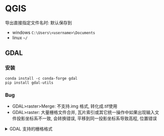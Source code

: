 # QGIS

导出直接指定文件名时: 默认保存到

- windows `C:\Users\<username>\Documents`
- linux `~/`

## GDAL

### 安装

```
conda install -c conda-forge gdal
pip install gdal-utils
```

### Bug

- GDAL>raster>Merge: 不支持.img 格式, 转化成.tif使用
- GDAL>raster: 大量栅格文件合并, 瓦片索引或其它统一操作中如果出现输入文件投影坐标系不一致, 会转换错误, 平移到同一投影坐标系导致高程, 位置错误

<details>
<summary>GDAL 支持的栅格格式</summary>
<table><tbody><tr><td> <p>Long Format Name</p> </td><td> <p>Code</p> </td><td> <p>Creation</p> </td><td> <p>Georeferencing</p> </td><td> <p><a href="http://www.gdal.org/formats_list.html#footnote1">Maximum file size1</a></p> </td><td> <p>Compiled by</p> <p>default</p> </td></tr><tr><td> <p><a href="http://www.gdal.org/frmt_various.html#AAIGrid">Arc/Info ASCII Grid</a></p> </td><td> <p>AAIGrid</p> </td><td> <p>Yes</p> </td><td> <p>Yes</p> </td><td> <p>2GB</p> </td><td> <p>Yes</p> </td></tr><tr><td> <p><a href="http://www.gdal.org/frmt_various.html#ACE2">ACE2</a></p> </td><td> <p>ACE2</p> </td><td> <p>No</p> </td><td> <p>Yes</p> </td><td> <p>--</p> </td><td> <p>Yes</p> </td></tr><tr><td> <p><a href="http://www.gdal.org/frmt_various.html#ADRG">ADRG/ARC Digitilized Raster Graphics (.gen/.thf)</a></p> </td><td> <p>ADRG</p> </td><td> <p>Yes</p> </td><td> <p>Yes</p> </td><td> <p>--</p> </td><td> <p>Yes</p> </td></tr><tr><td> <p><a href="http://www.gdal.org/frmt_various.html#AIG">Arc/Info Binary Grid (.adf)</a></p> </td><td> <p>AIG</p> </td><td> <p>No</p> </td><td> <p>Yes</p> </td><td> <p>--</p> </td><td> <p>Yes</p> </td></tr><tr><td> <p><a href="http://www.gdal.org/frmt_airsar.html">AIRSAR Polarimetric</a></p> </td><td> <p>AIRSAR</p> </td><td> <p>No</p> </td><td> <p>No</p> </td><td> <p>--</p> </td><td> <p>Yes</p> </td></tr><tr><td> <p><a href="http://www.gdal.org/frmt_blx.html">Magellan BLX Topo (.blx, .xlb)</a></p> </td><td> <p>BLX</p> </td><td> <p>Yes</p> </td><td> <p>Yes</p> </td><td> <p>--</p> </td><td> <p>Yes</p> </td></tr><tr><td> <p><a href="http://www.gdal.org/frmt_bag.html">Bathymetry Attributed Grid (.bag)</a></p> </td><td> <p>BAG</p> </td><td> <p>No</p> </td><td> <p>Yes</p> </td><td> <p>2GiB</p> </td><td> <p>No, needs libhdf5</p> </td></tr><tr><td> <p><a href="http://www.gdal.org/frmt_bmp.html">Microsoft Windows Device Independent Bitmap (.bmp)</a></p> </td><td> <p>BMP</p> </td><td> <p>Yes</p> </td><td> <p>Yes</p> </td><td> <p>4GiB</p> </td><td> <p>Yes</p> </td></tr><tr><td> <p><a href="http://www.gdal.org/frmt_various.html#BSB">BSB Nautical Chart Format (.kap)</a></p> </td><td> <p>BSB</p> </td><td> <p>No</p> </td><td> <p>Yes</p> </td><td> <p>--</p> </td><td> <p>Yes, can be disabled</p> </td></tr><tr><td> <p><a href="http://www.gdal.org/frmt_various.html#BT">VTP Binary Terrain Format (.bt)</a></p> </td><td> <p>BT</p> </td><td> <p>Yes</p> </td><td> <p>Yes</p> </td><td> <p>--</p> </td><td> <p>Yes</p> </td></tr><tr><td> <p><a href="http://www.gdal.org/frmt_various.html#CEOS">CEOS (Spot for instance)</a></p> </td><td> <p>CEOS</p> </td><td> <p>No</p> </td><td> <p>No</p> </td><td> <p>--</p> </td><td> <p>Yes</p> </td></tr><tr><td> <p>DRDC COASP SAR Processor Raster</p> </td><td> <p>COASP</p> </td><td> <p>No</p> </td><td> <p>No</p> </td><td> <p>--</p> </td><td> <p>Yes</p> </td></tr><tr><td> <p><a href="http://www.gdal.org/frmt_cosar.html">TerraSAR-X Complex SAR Data Product</a></p> </td><td> <p>COSAR</p> </td><td> <p>No</p> </td><td> <p>No</p> </td><td> <p>--</p> </td><td> <p>Yes</p> </td></tr><tr><td> <p>Convair PolGASP data</p> </td><td> <p>CPG</p> </td><td> <p>No</p> </td><td> <p>Yes</p> </td><td> <p>--</p> </td><td> <p>Yes</p> </td></tr><tr><td> <p><a href="http://www.gdal.org/frmt_various.html#CTG">USGS LULC Composite Theme Grid</a></p> </td><td> <p>CTG</p> </td><td> <p>No</p> </td><td> <p>Yes</p> </td><td> <p>--</p> </td><td> <p>Yes</p> </td></tr><tr><td> <p><a href="http://www.gdal.org/frmt_various.html#DIMAP">Spot DIMAP (metadata.dim)</a></p> </td><td> <p>DIMAP</p> </td><td> <p>No</p> </td><td> <p>Yes</p> </td><td> <p>--</p> </td><td> <p>Yes</p> </td></tr><tr><td> <p>ELAS DIPEx</p> </td><td> <p>DIPEx</p> </td><td> <p>No</p> </td><td> <p>Yes</p> </td><td> <p>--</p> </td><td> <p>Yes</p> </td></tr><tr><td> <p><a href="http://www.gdal.org/frmt_dods.html">DODS / OPeNDAP</a></p> </td><td> <p>DODS</p> </td><td> <p>No</p> </td><td> <p>Yes</p> </td><td> <p>--</p> </td><td> <p>No, needs libdap</p> </td></tr><tr><td> <p><a href="http://www.gdal.org/frmt_various.html#DOQ1">First Generation USGS DOQ (.doq)</a></p> </td><td> <p>DOQ1</p> </td><td> <p>No</p> </td><td> <p>Yes</p> </td><td> <p>--</p> </td><td> <p>Yes</p> </td></tr><tr><td> <p><a href="http://www.gdal.org/frmt_various.html#DOQ2">New Labelled USGS DOQ (.doq)</a></p> </td><td> <p>DOQ2</p> </td><td> <p>No</p> </td><td> <p>Yes</p> </td><td> <p>--</p> </td><td> <p>Yes</p> </td></tr><tr><td> <p><a href="http://www.gdal.org/frmt_dted.html">Military Elevation Data (.dt0, .dt1, .dt2)</a></p> </td><td> <p>DTED</p> </td><td> <p>Yes</p> </td><td> <p>Yes</p> </td><td> <p>--</p> </td><td> <p>Yes</p> </td></tr><tr><td> <p><a href="http://www.gdal.org/frmt_various.html#E00GRID">Arc/Info Export E00 GRID</a></p> </td><td> <p>E00GRID</p> </td><td> <p>No</p> </td><td> <p>Yes</p> </td><td> <p>--</p> </td><td> <p>Yes</p> </td></tr><tr><td> <p><a href="http://www.gdal.org/frmt_various.html#ECRGTOC">ECRG Table Of Contents (TOC.xml)</a></p> </td><td> <p>ECRGTOC</p> </td><td> <p>No</p> </td><td> <p>Yes</p> </td><td> <p>--</p> </td><td> <p>Yes</p> </td></tr><tr><td> <p><a href="http://www.gdal.org/frmt_ecw.html">ERDAS Compressed Wavelets (.ecw)</a></p> </td><td> <p>ECW</p> </td><td> <p>Yes</p> </td><td> <p>Yes</p> </td><td>&nbsp;</td><td> <p>No, needs ECW SDK</p> </td></tr><tr><td> <p><a href="http://www.gdal.org/frmt_various.html#EHdr">ESRI .hdr Labelled</a></p> </td><td> <p>EHdr</p> </td><td> <p>Yes</p> </td><td> <p>Yes</p> </td><td> <p>No limits</p> </td><td> <p>Yes</p> </td></tr><tr><td> <p><a href="http://www.gdal.org/frmt_various.html#EIR">Erdas Imagine Raw</a></p> </td><td> <p>EIR</p> </td><td> <p>No</p> </td><td> <p>Yes</p> </td><td> <p>--</p> </td><td> <p>Yes</p> </td></tr><tr><td> <p><a href="http://www.gdal.org/frmt_elas.html">NASA ELAS</a></p> </td><td> <p>ELAS</p> </td><td> <p>Yes</p> </td><td> <p>Yes</p> </td><td> <p>--</p> </td><td> <p>Yes</p> </td></tr><tr><td> <p><a href="http://www.gdal.org/frmt_various.html#ENVI">ENVI .hdr Labelled Raster</a></p> </td><td> <p>ENVI</p> </td><td> <p>Yes</p> </td><td> <p>Yes</p> </td><td> <p>No limits</p> </td><td> <p>Yes</p> </td></tr><tr><td> <p><a href="http://www.gdal.org/frmt_epsilon.html">Epsilon - Wavelet compressed images</a></p> </td><td> <p>EPSILON</p> </td><td> <p>Yes</p> </td><td> <p>No</p> </td><td> <p>--</p> </td><td> <p>No, needs EPSILON library</p> </td></tr><tr><td> <p><a href="http://www.gdal.org/frmt_ers.html">ERMapper (.ers)</a></p> </td><td> <p>ERS</p> </td><td> <p>Yes</p> </td><td> <p>Yes</p> </td><td>&nbsp;</td><td> <p>Yes</p> </td></tr><tr><td> <p><a href="http://www.gdal.org/frmt_various.html#Envisat">Envisat Image Product (.n1)</a></p> </td><td> <p>ESAT</p> </td><td> <p>No</p> </td><td> <p>No</p> </td><td> <p>--</p> </td><td> <p>Yes</p> </td></tr><tr><td> <p><a href="http://www.gdal.org/frmt_fast.html">EOSAT FAST Format</a></p> </td><td> <p>FAST</p> </td><td> <p>No</p> </td><td> <p>Yes</p> </td><td> <p>--</p> </td><td> <p>Yes</p> </td></tr><tr><td> <p>FIT</p> </td><td> <p>FIT</p> </td><td> <p>Yes</p> </td><td> <p>No</p> </td><td> <p>--</p> </td><td> <p>Yes</p> </td></tr><tr><td> <p><a href="http://www.gdal.org/frmt_various.html#FITS">FITS (.fits)</a></p> </td><td> <p>FITS</p> </td><td> <p>Yes</p> </td><td> <p>No</p> </td><td> <p>--</p> </td><td> <p>No, needs libcfitsio</p> </td></tr><tr><td> <p>Fuji BAS Scanner Image</p> </td><td> <p>FujiBAS</p> </td><td> <p>No</p> </td><td> <p>No</p> </td><td> <p>--</p> </td><td> <p>Yes</p> </td></tr><tr><td> <p><a href="http://www.gdal.org/frmt_various.html#GenBin">Generic Binary (.hdr Labelled)</a></p> </td><td> <p>GENBIN</p> </td><td> <p>No</p> </td><td> <p>No</p> </td><td> <p>--</p> </td><td> <p>Yes</p> </td></tr><tr><td> <p><a href="http://www.gdal.org/frmt_georaster.html">Oracle Spatial GeoRaster</a></p> </td><td> <p>GEORASTER</p> </td><td> <p>Yes</p> </td><td> <p>Yes</p> </td><td> <p>--</p> </td><td> <p>No, needs Oracle client libraries</p> </td></tr><tr><td> <p><a href="http://www.gdal.org/frmt_various.html#GFF">GSat File Format</a></p> </td><td> <p>GFF</p> </td><td> <p>No</p> </td><td> <p>No</p> </td><td> <p>--</p> </td><td> <p>Yes</p> </td></tr><tr><td> <p><a href="http://www.gdal.org/frmt_gif.html">Graphics Interchange Format (.gif)</a></p> </td><td> <p>GIF</p> </td><td> <p>Yes</p> </td><td> <p>No</p> </td><td> <p>2GB</p> </td><td> <p>Yes (internal GIF library provided)</p> </td></tr><tr><td> <p><a href="http://www.gdal.org/frmt_grib.html">WMO GRIB1/GRIB2 (.grb)</a></p> </td><td> <p>GRIB</p> </td><td> <p>No</p> </td><td> <p>Yes</p> </td><td> <p>2GB</p> </td><td> <p>Yes, can be disabled</p> </td></tr><tr><td> <p><a href="http://www.gdal.org/frmt_various.html#GMT">GMT Compatible netCDF</a></p> </td><td> <p>GMT</p> </td><td> <p>Yes</p> </td><td> <p>Yes</p> </td><td> <p>2GB</p> </td><td> <p>No, needs libnetcdf</p> </td></tr><tr><td> <p><a href="http://www.gdal.org/frmt_grass.html">GRASS Rasters</a></p> </td><td> <p>GRASS</p> </td><td> <p>No</p> </td><td> <p>Yes</p> </td><td> <p>--</p> </td><td> <p>No, needs libgrass</p> </td></tr><tr><td> <p><a href="http://www.gdal.org/frmt_various.html#GRASSASCIIGrid">GRASS ASCII Grid</a></p> </td><td> <p>GRASSASCIIGrid</p> </td><td> <p>No</p> </td><td> <p>Yes</p> </td><td> <p>--</p> </td><td> <p>Yes</p> </td></tr><tr><td> <p><a href="http://www.gdal.org/frmt_various.html#GSAG">Golden Software ASCII Grid</a></p> </td><td> <p>GSAG</p> </td><td> <p>Yes</p> </td><td> <p>No</p> </td><td> <p>--</p> </td><td> <p>Yes</p> </td></tr><tr><td> <p><a href="http://www.gdal.org/frmt_various.html#GSBG">Golden Software Binary Grid</a></p> </td><td> <p>GSBG</p> </td><td> <p>Yes</p> </td><td> <p>No</p> </td><td> <p>4GiB (32767x32767 of 4 bytes each + 56 byte header)</p> </td><td> <p>Yes</p> </td></tr><tr><td> <p><a href="http://www.gdal.org/frmt_various.html#GS7BG">Golden Software Surfer 7 Binary Grid</a></p> </td><td> <p>GS7BG</p> </td><td> <p>No</p> </td><td> <p>No</p> </td><td> <p>4GiB</p> </td><td> <p>Yes</p> </td></tr><tr><td> <p>GSC Geogrid</p> </td><td> <p>GSC</p> </td><td> <p>Yes</p> </td><td> <p>No</p> </td><td> <p>--</p> </td><td> <p>Yes</p> </td></tr><tr><td> <p><a href="http://www.gdal.org/frmt_gta.html">Generic Tagged Arrays (.gta)</a></p> </td><td> <p>GTA</p> </td><td> <p>Yes</p> </td><td> <p>Yes</p> </td><td>&nbsp;</td><td> <p>No, needs libgta</p> </td></tr><tr><td> <p><a href="http://www.gdal.org/frmt_gtiff.html">TIFF / BigTIFF / GeoTIFF (.tif)</a></p> </td><td> <p>GTiff</p> </td><td> <p>Yes</p> </td><td> <p>Yes</p> </td><td> <p>4GiB for classical TIFF / No limits for BigTIFF</p> </td><td> <p>Yes (internal libtiff and libgeotiff provided)</p> </td></tr><tr><td> <p>NOAA .gtx vertical datum shift</p> </td><td> <p>GTX</p> </td><td> <p>Yes</p> </td><td> <p>Yes</p> </td><td>&nbsp;</td><td> <p>Yes</p> </td></tr><tr><td> <p><a href="http://www.gdal.org/frmt_various.html#GXF">GXF - Grid eXchange File</a></p> </td><td> <p>GXF</p> </td><td> <p>No</p> </td><td> <p>Yes</p> </td><td> <p>4GiB</p> </td><td> <p>Yes</p> </td></tr><tr><td> <p><a href="http://www.gdal.org/frmt_hdf4.html">Hierarchical Data Format Release 4 (HDF4)</a></p> </td><td> <p>HDF4</p> </td><td> <p>Yes</p> </td><td> <p>Yes</p> </td><td> <p>2GiB</p> </td><td> <p>No, needs libdf</p> </td></tr><tr><td> <p><a href="http://www.gdal.org/frmt_hdf5.html">Hierarchical Data Format Release 5 (HDF5)</a></p> </td><td> <p>HDF5</p> </td><td> <p>No</p> </td><td> <p>Yes</p> </td><td> <p>2GiB</p> </td><td> <p>No, needs libhdf5</p> </td></tr><tr><td> <p><a href="http://www.gdal.org/frmt_hf2.html">HF2/HFZ heightfield raster</a></p> </td><td> <p>HF2</p> </td><td> <p>Yes</p> </td><td> <p>Yes</p> </td><td> <p>-</p> </td><td> <p>Yes</p> </td></tr><tr><td> <p><a href="http://www.gdal.org/frmt_hfa.html">Erdas Imagine (.img)</a></p> </td><td> <p>HFA</p> </td><td> <p>Yes</p> </td><td> <p>Yes</p> </td><td> <p><a href="http://www.gdal.org/formats_list.html#footnote2">No limits2</a></p> </td><td> <p>Yes</p> </td></tr><tr><td> <p><a href="http://www.gdal.org/frmt_various.html#IDA">Image Display and Analysis (WinDisp)</a></p> </td><td> <p>IDA</p> </td><td> <p>Yes</p> </td><td> <p>Yes</p> </td><td> <p>2GB</p> </td><td> <p>Yes</p> </td></tr><tr><td> <p><a href="http://www.gdal.org/frmt_various.html#ILWIS">ILWIS Raster Map (.mpr,.mpl)</a></p> </td><td> <p>ILWIS</p> </td><td> <p>Yes</p> </td><td> <p>Yes</p> </td><td> <p>--</p> </td><td> <p>Yes</p> </td></tr><tr><td> <p><a href="http://www.gdal.org/frmt_intergraphraster.html">Intergraph Raster</a></p> </td><td> <p>INGR</p> </td><td> <p>Yes</p> </td><td> <p>Yes</p> </td><td> <p>2GiB</p> </td><td> <p>Yes</p> </td></tr><tr><td> <p><a href="http://www.gdal.org/frmt_isis2.html">USGS Astrogeology ISIS cube (Version 2)</a></p> </td><td> <p>ISIS2</p> </td><td> <p>Yes</p> </td><td> <p>Yes</p> </td><td> <p>--</p> </td><td> <p>Yes</p> </td></tr><tr><td> <p><a href="http://www.gdal.org/frmt_isis3.html">USGS Astrogeology ISIS cube (Version 3)</a></p> </td><td> <p>ISIS3</p> </td><td> <p>No</p> </td><td> <p>Yes</p> </td><td> <p>--</p> </td><td> <p>Yes</p> </td></tr><tr><td> <p><a href="http://www.gdal.org/frmt_palsar.html">JAXA PALSAR Product Reader (Level 1.1/1.5)</a></p> </td><td> <p>JAXAPALSAR</p> </td><td> <p>No</p> </td><td> <p>No</p> </td><td> <p>--</p> </td><td> <p>Yes</p> </td></tr><tr><td> <p><a href="http://www.gdal.org/frmt_various.html#JDEM">Japanese DEM (.mem)</a></p> </td><td> <p>JDEM</p> </td><td> <p>No</p> </td><td> <p>Yes</p> </td><td> <p>--</p> </td><td> <p>Yes</p> </td></tr><tr><td> <p><a href="http://www.gdal.org/frmt_jpeg.html">JPEG JFIF (.jpg)</a></p> </td><td> <p>JPEG</p> </td><td> <p>Yes</p> </td><td> <p>Yes</p> </td><td> <p>4GiB (max dimentions 65500x65500)</p> </td><td> <p>Yes (internal libjpeg provided)</p> </td></tr><tr><td> <p><a href="http://www.gdal.org/frmt_jpegls.html">JPEG-LS</a></p> </td><td> <p>JPEGLS</p> </td><td> <p>Yes</p> </td><td> <p>No</p> </td><td> <p>--</p> </td><td> <p>No, needs CharLS library</p> </td></tr><tr><td> <p><a href="http://www.gdal.org/frmt_jpeg2000.html">JPEG2000 (.jp2, .j2k)</a></p> </td><td> <p>JPEG2000</p> </td><td> <p>Yes</p> </td><td> <p>Yes</p> </td><td> <p>2GiB</p> </td><td> <p>No, needs libjasper</p> </td></tr><tr><td> <p><a href="http://www.gdal.org/frmt_jp2ecw.html">JPEG2000 (.jp2, .j2k)</a></p> </td><td> <p>JP2ECW</p> </td><td> <p>Yes</p> </td><td> <p>Yes</p> </td><td> <p>500MB</p> </td><td> <p>No, needs ECW SDK</p> </td></tr><tr><td> <p><a href="http://www.gdal.org/frmt_jp2kak.html">JPEG2000 (.jp2, .j2k)</a></p> </td><td> <p>JP2KAK</p> </td><td> <p>Yes</p> </td><td> <p>Yes</p> </td><td> <p>No limits</p> </td><td> <p>No, needs Kakadu library</p> </td></tr><tr><td> <p><a href="http://www.gdal.org/frmt_jp2mrsid.html">JPEG2000 (.jp2, .j2k)</a></p> </td><td> <p>JP2MrSID</p> </td><td> <p>Yes</p> </td><td> <p>Yes</p> </td><td>&nbsp;</td><td> <p>No, needs MrSID SDK</p> </td></tr><tr><td> <p><a href="http://www.gdal.org/frmt_jp2openjpeg.html">JPEG2000 (.jp2, .j2k)</a></p> </td><td> <p>JP2OpenJPEG</p> </td><td> <p>Yes</p> </td><td> <p>Yes</p> </td><td>&nbsp;</td><td> <p>No, needs OpenJPEG library (v2)</p> </td></tr><tr><td> <p><a href="http://www.gdal.org/frmt_jpipkak.html">JPIP (based on Kakadu)</a></p> </td><td> <p>JPIPKAK</p> </td><td> <p>No</p> </td><td> <p>Yes</p> </td><td>&nbsp;</td><td> <p>No, needs Kakadu library</p> </td></tr><tr><td> <p>KMLSUPEROVERLAY</p> </td><td> <p>KMLSUPEROVERLAY</p> </td><td> <p>Yes</p> </td><td> <p>Yes</p> </td><td>&nbsp;</td><td> <p>Yes</p> </td></tr><tr><td> <p><a href="http://www.gdal.org/frmt_l1b.html">NOAA Polar Orbiter Level 1b Data Set (AVHRR)</a></p> </td><td> <p>L1B</p> </td><td> <p>No</p> </td><td> <p>Yes</p> </td><td> <p>--</p> </td><td> <p>Yes</p> </td></tr><tr><td> <p><a href="http://www.gdal.org/frmt_various.html#LAN">Erdas 7.x .LAN and .GIS</a></p> </td><td> <p>LAN</p> </td><td> <p>No</p> </td><td> <p>Yes</p> </td><td> <p>2GB</p> </td><td> <p>Yes</p> </td></tr><tr><td> <p><a href="http://www.gdal.org/frmt_lcp.html">FARSITE v.4 LCP Format</a></p> </td><td> <p>LCP</p> </td><td> <p>No</p> </td><td> <p>Yes</p> </td><td> <p>No limits</p> </td><td> <p>Yes</p> </td></tr><tr><td> <p><a href="http://www.gdal.org/frmt_leveller.html">Daylon Leveller Heightfield</a></p> </td><td> <p>Leveller</p> </td><td> <p>No</p> </td><td> <p>Yes</p> </td><td> <p>2GB</p> </td><td> <p>Yes</p> </td></tr><tr><td> <p>NADCON .los/.las Datum <a href="https://so.csdn.net/so/search?q=Grid&amp;spm=1001.2101.3001.7020" target="_blank" class="hl hl-1" data-report-view="{&quot;spm&quot;:&quot;1001.2101.3001.7020&quot;,&quot;dest&quot;:&quot;https://so.csdn.net/so/search?q=Grid&amp;spm=1001.2101.3001.7020&quot;,&quot;extra&quot;:&quot;{\&quot;searchword\&quot;:\&quot;Grid\&quot;}&quot;}" data-report-click="{&quot;spm&quot;:&quot;1001.2101.3001.7020&quot;,&quot;dest&quot;:&quot;https://so.csdn.net/so/search?q=Grid&amp;spm=1001.2101.3001.7020&quot;,&quot;extra&quot;:&quot;{\&quot;searchword\&quot;:\&quot;Grid\&quot;}&quot;}" data-tit="Grid" data-pretit="grid">Grid</a> Shift</p> </td><td> <p>LOSLAS</p> </td><td> <p>No</p> </td><td> <p>Yes</p> </td><td>&nbsp;</td><td> <p>Yes</p> </td></tr><tr><td> <p><a href="http://www.gdal.org/frmt_mbtiles.html">MBTiles</a></p> </td><td> <p>MBTiles</p> </td><td> <p>No</p> </td><td> <p>Yes</p> </td><td> <p>--</p> </td><td> <p>No (needs OGR SQLite driver)</p> </td></tr><tr><td> <p><a href="http://www.gdal.org/frmt_mem.html">In Memory Raster</a></p> </td><td> <p>MEM</p> </td><td> <p>Yes</p> </td><td> <p>Yes</p> </td><td>&nbsp;</td><td> <p>Yes</p> </td></tr><tr><td> <p><a href="http://www.gdal.org/frmt_various.html#MFF">Vexcel MFF</a></p> </td><td> <p>MFF</p> </td><td> <p>Yes</p> </td><td> <p>Yes</p> </td><td> <p>No limits</p> </td><td> <p>Yes</p> </td></tr><tr><td> <p><a href="http://www.gdal.org/frmt_mff2.html">Vexcel MFF2</a></p> </td><td> <p>MFF2 (HKV)</p> </td><td> <p>Yes</p> </td><td> <p>Yes</p> </td><td> <p>No limits</p> </td><td> <p>Yes</p> </td></tr><tr><td> <p><a href="http://www.gdal.org/frmt_mrsid_lidar.html">MG4 Encoded Lidar</a></p> </td><td> <p>MG4Lidar</p> </td><td> <p>No</p> </td><td> <p>Yes</p> </td><td> <p>--</p> </td><td> <p>No, needs LIDAR SDK</p> </td></tr><tr><td> <p><a href="http://www.gdal.org/frmt_mrsid.html">Multi-resolution Seamless Image Database</a></p> </td><td> <p>MrSID</p> </td><td> <p>No</p> </td><td> <p>Yes</p> </td><td> <p>--</p> </td><td> <p>No, needs MrSID SDK</p> </td></tr><tr><td> <p><a href="http://www.gdal.org/frmt_msg.html">Meteosat Second Generation</a></p> </td><td> <p>MSG</p> </td><td> <p>No</p> </td><td> <p>Yes</p> </td><td>&nbsp;</td><td> <p>No, needs msg library</p> </td></tr><tr><td> <p><a href="http://www.gdal.org/frmt_msgn.html">EUMETSAT Archive native (.nat)</a></p> </td><td> <p>MSGN</p> </td><td> <p>No</p> </td><td> <p>Yes</p> </td><td>&nbsp;</td><td> <p>Yes</p> </td></tr><tr><td> <p><a href="http://www.gdal.org/frmt_various.html#NDF">NLAPS Data Format</a></p> </td><td> <p>NDF</p> </td><td> <p>No</p> </td><td> <p>Yes</p> </td><td> <p>No limits</p> </td><td> <p>Yes</p> </td></tr><tr><td> <p><a href="http://www.gdal.org/frmt_ngsgeoid.html">NOAA NGS Geoid Height Grids</a></p> </td><td> <p>NGSGEOID</p> </td><td> <p>No</p> </td><td> <p>Yes</p> </td><td>&nbsp;</td><td> <p>Yes</p> </td></tr><tr><td> <p><a href="http://www.gdal.org/frmt_nitf.html">NITF (.ntf, .nsf, .gn?, .hr?, .ja?, .jg?, .jn?, .lf?, .on?, .tl?, .tp?, etc.)</a></p> </td><td> <p>NITF</p> </td><td> <p>Yes</p> </td><td> <p>Yes</p> </td><td> <p>10GB</p> </td><td> <p>Yes</p> </td></tr><tr><td> <p><a href="http://www.gdal.org/frmt_netcdf.html">NetCDF</a></p> </td><td> <p>netCDF</p> </td><td> <p>Yes</p> </td><td> <p>Yes</p> </td><td> <p>2GB</p> </td><td> <p>No, needs libnetcdf</p> </td></tr><tr><td> <p>NTv2 Datum Grid Shift</p> </td><td> <p>NTv2</p> </td><td> <p>Yes</p> </td><td> <p>Yes</p> </td><td>&nbsp;</td><td> <p>Yes</p> </td></tr><tr><td> <p>Northwood/VerticalMapper Classified Grid Format .grc/.tab</p> </td><td> <p>NWT_GRC</p> </td><td> <p>No</p> </td><td> <p>Yes</p> </td><td> <p>--</p> </td><td> <p>Yes</p> </td></tr><tr><td> <p>Northwood/VerticalMapper Numeric Grid Format .grd/.tab</p> </td><td> <p>NWT_GRD</p> </td><td> <p>No</p> </td><td> <p>Yes</p> </td><td> <p>--</p> </td><td> <p>Yes</p> </td></tr><tr><td> <p><a href="http://www.gdal.org/frmt_ogdi.html">OGDI Bridge</a></p> </td><td> <p>OGDI</p> </td><td> <p>No</p> </td><td> <p>Yes</p> </td><td> <p>--</p> </td><td> <p>No, needs OGDI library</p> </td></tr><tr><td> <p><a href="http://www.gdal.org/frmt_ozi.html">OZI OZF2/OZFX3</a></p> </td><td> <p>OZI</p> </td><td> <p>No</p> </td><td> <p>Yes</p> </td><td> <p>--</p> </td><td> <p>No</p> </td></tr><tr><td> <p><a href="http://www.gdal.org/frmt_various.html#PAux">PCI .aux Labelled</a></p> </td><td> <p>PAux</p> </td><td> <p>Yes</p> </td><td> <p>No</p> </td><td> <p>No limits</p> </td><td> <p>Yes</p> </td></tr><tr><td> <p><a href="http://www.gdal.org/frmt_pcidsk.html">PCI Geomatics Database File</a></p> </td><td> <p>PCIDSK</p> </td><td> <p>Yes</p> </td><td> <p>Yes</p> </td><td> <p>No limits</p> </td><td> <p>Yes</p> </td></tr><tr><td> <p><a href="http://www.gdal.org/frmt_various.html#PCRaster">PCRaster</a></p> </td><td> <p>PCRaster</p> </td><td> <p>Yes</p> </td><td> <p>Yes</p> </td><td>&nbsp;</td><td> <p>Yes (internal libcsf provided)</p> </td></tr><tr><td> <p><a href="http://www.gdal.org/frmt_pdf.html">Geospatial PDF</a></p> </td><td> <p>PDF</p> </td><td> <p>No</p> </td><td> <p>Yes</p> </td><td> <p>--</p> </td><td> <p>No, needs libpoppler or libpodofo</p> </td></tr><tr><td> <p><a href="http://www.gdal.org/frmt_pds.html">NASA Planetary Data System</a></p> </td><td> <p>PDS</p> </td><td> <p>No</p> </td><td> <p>Yes</p> </td><td> <p>--</p> </td><td> <p>Yes</p> </td></tr><tr><td> <p><a href="http://www.gdal.org/frmt_various.html#PNG">Portable Network Graphics (.png)</a></p> </td><td> <p>PNG</p> </td><td> <p>Yes</p> </td><td> <p>No</p> </td><td>&nbsp;</td><td> <p>Yes (internal libpng provided)</p> </td></tr><tr><td> <p><a href="http://trac.osgeo.org/gdal/wiki/frmts_wtkraster.html">PostGIS Raster (previously WKTRaster)</a></p> </td><td> <p>PostGISRaster</p> </td><td> <p>No</p> </td><td> <p>Yes</p> </td><td> <p>--</p> </td><td> <p>No, needs PostgreSQL library</p> </td></tr><tr><td> <p><a href="http://www.gdal.org/frmt_various.html#PNM">Netpbm (.ppm,.pgm)</a></p> </td><td> <p>PNM</p> </td><td> <p>Yes</p> </td><td> <p>No</p> </td><td> <p>No limits</p> </td><td> <p>Yes</p> </td></tr><tr><td> <p><a href="http://www.gdal.org/frmt_r.html">R Object Data Store</a></p> </td><td> <p>R</p> </td><td> <p>Yes</p> </td><td> <p>No</p> </td><td> <p>--</p> </td><td> <p>Yes</p> </td></tr><tr><td> <p><a href="http://www.gdal.org/frmt_rasdaman.html">Rasdaman</a></p> </td><td> <p>RASDAMAN</p> </td><td> <p>No</p> </td><td> <p>No</p> </td><td> <p>No limits</p> </td><td> <p>No (needs raslib)</p> </td></tr><tr><td> <p><a href="http://www.gdal.org/frmt_rasterlite.html">Rasterlite - Rasters in SQLite DB</a></p> </td><td> <p>Rasterlite</p> </td><td> <p>Yes</p> </td><td> <p>Yes</p> </td><td> <p>--</p> </td><td> <p>No (needs OGR SQLite driver)</p> </td></tr><tr><td> <p><a href="http://www.gdal.org/frmt_rik.html">Swedish Grid RIK (.rik)</a></p> </td><td> <p>RIK</p> </td><td> <p>No</p> </td><td> <p>Yes</p> </td><td> <p>4GB</p> </td><td> <p>Yes (internal zlib is used if necessary)</p> </td></tr><tr><td> <p><a href="http://www.gdal.org/frmt_rmf.html">Raster Matrix Format (*.rsw, .mtw)</a></p> </td><td> <p>RMF</p> </td><td> <p>Yes</p> </td><td> <p>Yes</p> </td><td> <p>4GB</p> </td><td> <p>Yes</p> </td></tr><tr><td> <p><a href="http://www.gdal.org/frmt_various.html#RPFTOC">Raster Product Format/RPF (CADRG, CIB)</a></p> </td><td> <p>RPFTOC</p> </td><td> <p>No</p> </td><td> <p>Yes</p> </td><td> <p>--</p> </td><td> <p>Yes</p> </td></tr><tr><td> <p><a href="http://www.gdal.org/frmt_rs2.html">RadarSat2 XML (product.xml)</a></p> </td><td> <p>RS2</p> </td><td> <p>No</p> </td><td> <p>Yes</p> </td><td> <p>4GB</p> </td><td> <p>Yes</p> </td></tr><tr><td> <p><a href="http://www.gdal.org/frmt_Idrisi.html">Idrisi Raster</a></p> </td><td> <p>RST</p> </td><td> <p>Yes</p> </td><td> <p>Yes</p> </td><td> <p>No limits</p> </td><td> <p>Yes</p> </td></tr><tr><td> <p><a href="http://www.gdal.org/frmt_various.html#SAGA">SAGA GIS Binary format</a></p> </td><td> <p>SAGA</p> </td><td> <p>Yes</p> </td><td> <p>Yes</p> </td><td> <p>--</p> </td><td> <p>Yes</p> </td></tr><tr><td> <p><a href="http://www.gdal.org/frmt_various.html#SAR_CEOS">SAR CEOS</a></p> </td><td> <p>SAR_CEOS</p> </td><td> <p>No</p> </td><td> <p>Yes</p> </td><td> <p>--</p> </td><td> <p>Yes</p> </td></tr><tr><td> <p><a href="http://www.gdal.org/frmt_sde.html">ArcSDE Raster</a></p> </td><td> <p>SDE</p> </td><td> <p>No</p> </td><td> <p>Yes</p> </td><td> <p>--</p> </td><td> <p>No, needs ESRI SDE</p> </td></tr><tr><td> <p><a href="http://www.gdal.org/frmt_various.html#SDTS">USGS SDTS DEM (*CATD.DDF)</a></p> </td><td> <p>SDTS</p> </td><td> <p>No</p> </td><td> <p>Yes</p> </td><td> <p>--</p> </td><td> <p>Yes</p> </td></tr><tr><td> <p><a href="http://www.gdal.org/frmt_various.html#SGI">SGI Image Format</a></p> </td><td> <p>SGI</p> </td><td> <p>Yes</p> </td><td> <p>Yes</p> </td><td> <p>--</p> </td><td> <p>Yes</p> </td></tr><tr><td> <p><a href="http://www.gdal.org/frmt_various.html#SNODAS">Snow Data Assimilation System</a></p> </td><td> <p>SNODAS</p> </td><td> <p>No</p> </td><td> <p>Yes</p> </td><td> <p>--</p> </td><td> <p>Yes</p> </td></tr><tr><td> <p><a href="http://www.gdal.org/frmt_various.html#SRP">Standard Raster Product (ASRP/USRP)</a></p> </td><td> <p>SRP</p> </td><td> <p>No</p> </td><td> <p>Yes</p> </td><td> <p>2GB</p> </td><td> <p>Yes</p> </td></tr><tr><td> <p><a href="http://www.gdal.org/frmt_various.html#SRTMHGT">SRTM HGT Format</a></p> </td><td> <p>SRTMHGT</p> </td><td> <p>Yes</p> </td><td> <p>Yes</p> </td><td> <p>--</p> </td><td> <p>Yes</p> </td></tr><tr><td> <p><a href="http://www.gdal.org/frmt_terragen.html">Terragen Heightfield (.ter)</a></p> </td><td> <p>TERRAGEN</p> </td><td> <p>Yes</p> </td><td> <p>No</p> </td><td> <p>--</p> </td><td> <p>Yes</p> </td></tr><tr><td> <p>EarthWatch/DigitalGlobe .TIL</p> </td><td> <p>TIL</p> </td><td> <p>No</p> </td><td> <p>No</p> </td><td> <p>--</p> </td><td> <p>Yes</p> </td></tr><tr><td> <p>TerraSAR-X Product</p> </td><td> <p>TSX</p> </td><td> <p>Yes</p> </td><td> <p>No</p> </td><td> <p>--</p> </td><td> <p>Yes</p> </td></tr><tr><td> <p><a href="http://www.gdal.org/frmt_usgsdem.html">USGS ASCII DEM / CDED (.dem)</a></p> </td><td> <p>USGSDEM</p> </td><td> <p>Yes</p> </td><td> <p>Yes</p> </td><td> <p>--</p> </td><td> <p>Yes</p> </td></tr><tr><td> <p><a href="http://www.gdal.org/gdal_vrttut.html">GDAL Virtual (.vrt)</a></p> </td><td> <p>VRT</p> </td><td> <p>Yes</p> </td><td> <p>Yes</p> </td><td> <p>--</p> </td><td> <p>Yes</p> </td></tr><tr><td> <p><a href="http://www.gdal.org/frmt_wcs.html">OGC Web Coverage Service</a></p> </td><td> <p>WCS</p> </td><td> <p>No</p> </td><td> <p>Yes</p> </td><td> <p>--</p> </td><td> <p>No, needs libcurl</p> </td></tr><tr><td> <p><a href="http://www.gdal.org/frmt_webp.html">WEBP</a></p> </td><td> <p>WEBP</p> </td><td> <p>Yes</p> </td><td> <p>No</p> </td><td> <p>--</p> </td><td> <p>No, needs libwebp</p> </td></tr><tr><td> <p><a href="http://www.gdal.org/frmt_wms.html">OGC Web Map Service</a></p> </td><td> <p>WMS</p> </td><td> <p>No</p> </td><td> <p>Yes</p> </td><td> <p>--</p> </td><td> <p>No, needs libcurl</p> </td></tr><tr><td> <p><a href="http://www.gdal.org/frmt_various.html#XPM">X11 Pixmap (.xpm)</a></p> </td><td> <p>XPM</p> </td><td> <p>Yes</p> </td><td> <p>No</p> </td><td>&nbsp;</td><td> <p>Yes</p> </td></tr><tr><td> <p><a href="http://www.gdal.org/frmt_xyz.html">ASCII Gridded XYZ</a></p> </td><td> <p>XYZ</p> </td><td> <p>Yes</p> </td><td> <p>Yes</p> </td><td> <p>--</p> </td><td> <p>Yes</p> </td></tr><tr><td> <p><a href="http://www.gdal.org/frmt_various.html#ZMap">ZMap Plus Grid</a></p> </td><td> <p>ZMap</p> </td><td> <p>Yes</p> </td><td> <p>Yes</p> </td><td>&nbsp;</td><td> <p>Yes</p> </td></tr></tbody></table>
</details>
